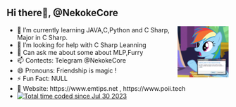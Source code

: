 <div>
    <h2> Hi there👋, @NekokeCore</h2>
    <img align="right" width="23%" src="https://github.com/NekokeCore/NekokeCore/blob/main/rainbow.gif?raw=true"/>
    <ul>
        <li>🌱 I’m currently learning JAVA,C,Python and C Sharp, Major in C Sharp.</li>
        <li>🤔 I’m looking for help with C Sharp Leanning</li>
        <li>💬 Can ask me about some about MLP,Furry</li>
        <li>📫 Contects: Telegram @NekokeCore</li>
        <li>😄 Pronouns: Friendship is magic !</li>
        <li>⚡ Fun Fact: NULL</li>
        <li>🔗 Website: <a herf="https://www.emtips.net/">https://www.emtips.net</a> , <a herf="https://www.poii.tech/">https://www.poii.tech</a></li>
        <li><a href="https://wakatime.com/@3cd09875-0af6-4ec6-a7b4-a5a6c6eefb6d"><img src="https://wakatime.com/badge/user/3cd09875-0af6-4ec6-a7b4-a5a6c6eefb6d.svg" alt="Total time coded since Jul 30 2023"  /></a></li>
    </ul>
</div>
